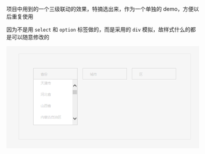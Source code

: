 项目中用到的一个三级联动的效果，特摘选出来，作为一个单独的 demo，方便以后重复使用

因为不是用 ```select``` 和 ```option``` 标签做的，而是采用的 ```div``` 模拟，故样式什么的都是可以随意修改的

![展示图](https://raw.githubusercontent.com/hanekaoru/cityLinkage/master/cityLinkage.png)
